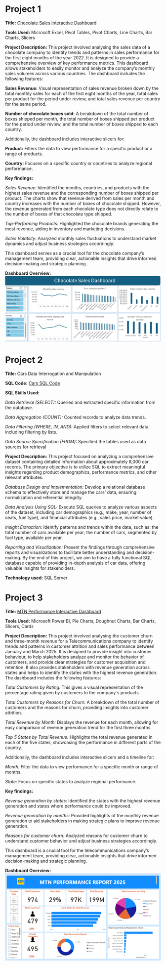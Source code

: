 # Project 1

**Title:** [Chocolate Sales Interactive Dashboard](https://github.com/BinahUtuedor/binahutuedor.github.io/blob/main/Chocolate%20Sales%20Dashboard.xlsx)

**Tools Used:** 
Microsoft Excel, Pivot Tables, Pivot Charts, Line Charts, Bar Charts, Slicers

**Project Description:** 
This project involved analysing the sales data of a chocolate company to identify trends and patterns in sales performance for the first eight months of the year 2022. It is designed to provide a comprehensive overview of key performance metrics. This dashboard allows stakeholders to easily monitor and analyze the company’s monthly sales volumes across various countries. The dashboard includes the following features:

**Sales Revenue:** 
Visual representation of sales revenue broken down by the total monthly sales for each of the first eight months of the year, total sales per product for the period under review,  and total sales revenue per country for the same period.

**Number of chocolate boxes sold:**
A breakdown of the total number of boxes shipped per month, the total number of boxes shipped per product for the period under review, and the total number of boxes shipped to each country.

Additionally, the dashboard includes interactive slicers for:

**Product:** Filters the data to view performance for a specific product or a range of products.

**Country:** Focuses on a specific country or countries to analyze regional performance.

**Key findings:** 

*Sales Revenue:* 
Identified the months, countries, and products with the highest sales revenue and the corresponding number of boxes shipped per product. The charts show that revenue derived from sales per month and country increases with the number of boxes of chocolate shipped. However, the revenue generated from each chocolate type does not directly relate to the number of boxes of that chocolate type shipped. 

*Top-Performing Products:* 
Highlighted the chocolate brands generating the most revenue, aiding in inventory and marketing decisions.

*Sales Volatility:*
Analyzed monthly sales fluctuations to understand market dynamics and adjust business strategies accordingly.

This dashboard serves as a crucial tool for the chocolate company’s management team, providing clear, actionable insights that drive informed decision-making and strategic planning.

**Dashboard Overview:**
![Chocolate](chocolate.png)


# Project 2

**Title:**
Cars Data Interrogation and Manipulation

**SQL Code:**
[Cars SQL Code](https://github.com/BinahUtuedor/binahutuedor.github.io/blob/main/Cars.sql)

**SQL Skills Used:**

*Data Retrieval (SELECT):* Queried and extracted specific information from the database.

*Data Aggregation (COUNT):* Counted records to analyze data trends.

*Data Filtering (WHERE, IN, AND):* Applied filters to select relevant data, including filtering by lists.

*Data Source Specification (FROM):* Specified the tables used as data sources for retrieval

**Project Description:**
This project focused on analyzing a comprehensive dataset containing detailed information about approximately 8,000 car records. The primary objective is to utilize SQL to extract meaningful insights regarding product demographics, performance metrics, and other relevant attributes.

*Database Design and Implementation:* Develop a relational database schema to effectively store and manage the cars' data, ensuring normalization and referential integrity.

*Data Analysis Using SQL:* Execute SQL queries to analyze various aspects of the dataset, including car demographics (e.g., make, year, number of seats, fuel type), and financial attributes (e.g., sales price, market value).

*Insight Extraction:* Identify patterns and trends within the data, such as: the total number of cars available per year; the number of cars, segmented by fuel type, available per year.

*Reporting and Visualization:* Present the findings through comprehensive reports and visualizations to facilitate better understanding and decision-making. By the end of this project, we aim to have a fully functional SQL database capable of providing in-depth analysis of car data, offering valuable insights for stakeholders.
 
**Technology used:** 
SQL Server

# Project 3

**Title:** 
[MTN Performance Interactive Dashboard](https://github.com/BinahUtuedor/binahutuedor.github.io/blob/main/MTN%20Performance%20Dashboard.pbix)

**Tools Used:** 
Microsoft Power BI, Pie Charts, Doughnut Charts, Bar Charts, Slicers, Cards

**Project Description:** 
This project involved analysing the customer churn and three-month revenue for a Telecommunications company to identify trends and patterns in customer attrition and sales performance between January and March 2025. It is designed to provide insight into customer behaviour, to help stakeholders analyze and monitor the behavior of customers, and provide clear strategies for customer acquisition and retention. It also provides stakeholders with revenue generation across states and helps to identify the states with the highest revenue generation. The dashboard includes the following features:

*Total Customers by Rating:* This gives a visual representation of the percentage rating given by customers to the company`s products.

*Total Customers by Reasons for Churn:* A breakdown of the total number of customers and the reasons for churn, providing insights into customer attrition.

*Total Revenue by Month:* Displays the revenue for each month, allowing for easy comparison of revenue generation trend for the first three months.

*Top 5 States by Total Revenue:* Highlights the total revenue generated in each of the five states, showcasing the performance in different parts of the country.

Additionally, the dashboard includes interactive slicers and a timeline for:

*Month:* Filter the data to view performance for a specific month or range of months.

*State:* Focus on specific states to analyze regional performance.

**Key findings:** 

*Revenue generation by states:* Identified the states with the highest revenue generation and states where performance could be improved.

*Revenue generation by months:* Provided highlights of the monthly revenue generation to aid stakeholders in making strategic plans to improve revenue generation.

*Reasons for customer churn:* Analyzed reasons for customer churn to understand customer behavior and adjust business strategies accordingly.

This dashboard is a crucial tool for the telecommunications company’s management team, providing clear, actionable insights that drive informed decision-making and strategic planning.

**Dashboard Overview:**
![MTN](MTN_Snapshot.png)

